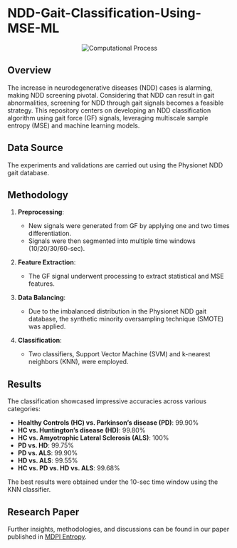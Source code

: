 # NDD-Gait-Classification-Using-MSE-ML

<p align="center">
  <img src="https://www.mdpi.com/entropy/entropy-22-01340/article_deploy/html/images/entropy-22-01340-g002-550.jpg" alt="Computational Process">
</p>

## Overview
The increase in neurodegenerative diseases (NDD) cases is alarming, making NDD screening pivotal. Considering that NDD can result in gait abnormalities, screening for NDD through gait signals becomes a feasible strategy. This repository centers on developing an NDD classification algorithm using gait force (GF) signals, leveraging multiscale sample entropy (MSE) and machine learning models.

## Data Source
The experiments and validations are carried out using the Physionet NDD gait database.

## Methodology

1. **Preprocessing**:
   - New signals were generated from GF by applying one and two times differentiation.
   - Signals were then segmented into multiple time windows (10/20/30/60-sec).

2. **Feature Extraction**:
   - The GF signal underwent processing to extract statistical and MSE features.

3. **Data Balancing**:
   - Due to the imbalanced distribution in the Physionet NDD gait database, the synthetic minority oversampling technique (SMOTE) was applied.

4. **Classification**:
   - Two classifiers, Support Vector Machine (SVM) and k-nearest neighbors (KNN), were employed.

## Results
The classification showcased impressive accuracies across various categories:
- **Healthy Controls (HC) vs. Parkinson’s disease (PD)**: 99.90%
- **HC vs. Huntington’s disease (HD)**: 99.80%
- **HC vs. Amyotrophic Lateral Sclerosis (ALS)**: 100%
- **PD vs. HD**: 99.75%
- **PD vs. ALS**: 99.90%
- **HD vs. ALS**: 99.55%
- **HC vs. PD vs. HD vs. ALS**: 99.68%

The best results were obtained under the 10-sec time window using the KNN classifier.

## Research Paper
Further insights, methodologies, and discussions can be found in our paper published in [MDPI Entropy](https://www.mdpi.com/1099-4300/22/12/1340).
